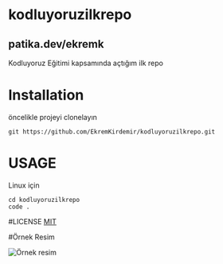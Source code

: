 # kodluyoruzilkrepo 
## patika.dev/ekremk
Kodluyoruz Eğitimi kapsamında açtığım ilk repo

# Installation
öncelikle projeyi clonelayın

    git https://github.com/EkremKirdemir/kodluyoruzilkrepo.git

# USAGE
Linux için

    cd kodluyoruzilkrepo
    code .

#LICENSE
[MIT](https:mit.com)

#Örnek Resim

![Örnek resim](https://encrypted-tbn0.gstatic.com/images?q=tbn:ANd9GcTbEldk2sdqZFIzT-Ebr0KmhdPXPPFWUTIKCjjnVOpA&s)